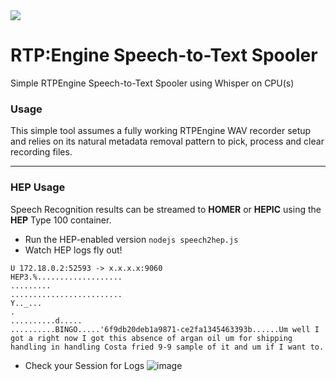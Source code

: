 <img src="https://avatars1.githubusercontent.com/u/956313?v=4&s=50">

# RTP:Engine Speech-to-Text Spooler
Simple RTPEngine Speech-to-Text Spooler using Whisper on CPU(s)

### Usage
This simple tool assumes a fully working RTPEngine WAV recorder setup and relies on its natural metadata removal pattern to pick, process and clear recording files.

-----------

### HEP Usage
Speech Recognition results can be streamed to **HOMER** or **HEPIC** using the **HEP** Type 100 container.

* Run the HEP-enabled version ```nodejs speech2hep.js```
* Watch HEP logs fly out!
```
U 172.18.0.2:52593 -> x.x.x.x:9060
HEP3.%...................
.........
.........................
Y.._...
.
..........d.....
..........BINGO.....'6f9db20deb1a9871-ce2fa1345463393b......Um well I got a right now I got this absence of argan oil um for shipping handling in handling Costa fried 9-9 sample of it and um if I want to.
```
* Check your Session for Logs
![image](https://user-images.githubusercontent.com/1423657/31454437-b896f4e6-aeb5-11e7-8535-5d8069e0ef86.png)

